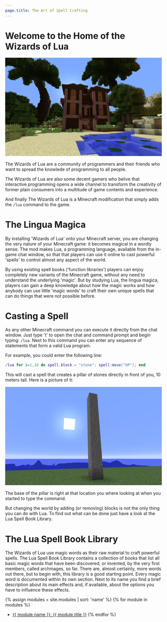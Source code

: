 ```yaml
---
page.title: The Art of Spell Crafting
---
```

# Welcome to the Home of the Wizards of Lua

![Manison](images/manison.jpg)

The Wizards of Lua are a community of programmers and their friends
who want to spread the knowlede of programming to all people.

The Wizards of Lua are also some decent gamers
who belive that interactive programming opens a wide channel to transform
the creativity of former plain consumers into a multitude of game contents
and experience.

And finally The Wizards of Lua is a Minecraft modification that simply adds
the `/lua` command to the game.

# The Lingua Magica
By installing 'Wizards of Lua' onto your Minecraft server, you are
changing the very nature of your Minecraft game: it becomes magical in a wordly
sense.
The mod makes Lua, a programming language, available from the in-game chat window,
so that that players can use it online to cast powerful 'spells' to control
almost any aspect of the world.

By using existing spell books ('function libraries') players can enjoy
completely new variants of the Minecraft game, without any need to understand
the underlying 'magic'.
But by studying Lua, the lingua magica, players can gain a deep knowledge about
how the magic works and how anybody can use little 'magic words'
to craft their own unique spells that can do things that were not possible
before.

# Casting a Spell
As any other Minecraft command you can execute it directly from the chat
window.
Just type 't' to open the chat and command prompt and begin typing: `/lua`.
Next to this command you can enter any sequence of statements that form
a valid Lua program.

For example, you could enter the following line:
```lua
/lua for i=1,10 do spell.block = "stone"; spell:move("UP"); end
```
This will cast a spell that creates a pillar of stones directly in front of you,
10 meters tall. Here is a picture of it:

![Pillar of Stone](images/pillar-of-stone.jpg)

The base of the pillar is right at that location you where looking at when you
started to type the command.

But changing the world by adding (or removing) blocks is not the only thing
you can do with Lua.
To find out what can be done just have a look at the Lua Spell Book Library.

# The Lua Spell Book Library
The Wizards of Lua use magic words as their raw material to craft powerful spells.
The Lua Spell Book Library contains a collection of books that list all basic
magic words that have been discovered, or invented, by the very first members,
called archmages, so far.
There are, almost certainly, more words out there, but to begin with, this library
is a good starting point.
Every magic word is documented within its own section.
Next to its name you find a brief description about its main effects and, if
available, about the options you have to influence these effects.

{% assign modules = site.modules | sort: 'name' %}
{% for module in modules %}
* <a href="{{ module.url }}">{{ module.name }}: {{ module.title }}</a>
{% endfor %}

